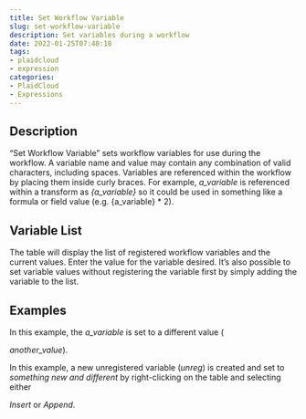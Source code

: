 ```yaml
---
title: Set Workflow Variable
slug: set-workflow-variable
description: Set variables during a workflow
date: 2022-01-25T07:40:18
tags:
- plaidcloud
- expression
categories:
- PlaidCloud
- Expressions
---
```




## Description


“Set Workflow Variable” sets workflow variables for use during the workflow. A variable name and value may contain any combination of valid characters, including spaces. Variables are referenced within the workflow by placing them inside curly braces. For example, *a\_variable* is referenced within a transform as *{a\_variable}* so it could be used in something like a formula or field value (e.g. {a\_variable} * 2).



## Variable List


The table will display the list of registered workflow variables and the current values. Enter the value for the variable desired. It’s also possible to set variable values without registering the variable first by simply adding the variable to the list.







## Examples


In this example, the *a\_variable* is set to a different value (


*another\_value*).



In this example, a new unregistered variable (*unreg*) is created and set to *something new and different* by right-clicking on the table and selecting either 


*Insert* or *Append*.

